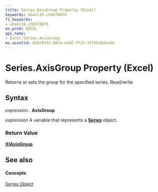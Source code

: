 ```yaml
---
title: Series.AxisGroup Property (Excel)
keywords: vbaxl10.chm578075
f1_keywords:
- vbaxl10.chm578075
ms.prod: EXCEL
api_name:
- Excel.Series.AxisGroup
ms.assetid: 0d5c9331-667a-e3d2-ff33-3ff353bd4c8d
---
```



# Series.AxisGroup Property (Excel)

Returns or sets the group for the specified series. Read/write


## Syntax

 _expression_ . **AxisGroup**

 _expression_ A variable that represents a **[Series](series-object-excel.md)** object.


### Return Value

 **[XlAxisGroup](xlaxisgroup-enumeration-excel.md)**


## See also


#### Concepts


[Series Object](series-object-excel.md)

